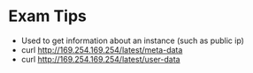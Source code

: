 # Exam Tips
* Used to get information about an instance (such as public ip)
* curl http://169.254.169.254/latest/meta-data
* curl http://169.254.169.254/latest/user-data